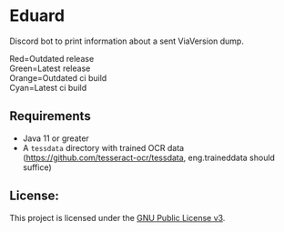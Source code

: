 # Eduard
Discord bot to print information about a sent ViaVersion dump.

Red=Outdated release\
Green=Latest release\
Orange=Outdated ci build\
Cyan=Latest ci build


## Requirements
* Java 11 or greater
* A `tessdata` directory with trained OCR data (https://github.com/tesseract-ocr/tessdata, eng.traineddata should suffice)

## License:
This project is licensed under the [GNU Public License v3](LICENSE).